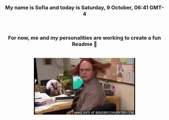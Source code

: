 


<div align="center">
<h3 >My name is Sofia and today is Saturday, 9 October, 06:41 GMT-4</h3><br>
<h3 >For now, me and my personalities are working to create a fun Readme 👋
</h3><br>
<img src='img/dwight.gif' alt='working...'/>
</div>
